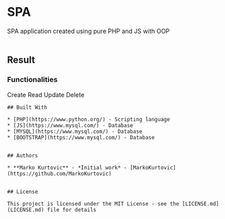 # SPA

SPA application created using pure PHP and JS with OOP<br><br>

## Result


### Functionalities
Create
Read
Update
Delete
```
## Built With

* [PHP](https://www.python.org/) - Scripting language
* [JS](https://www.mysql.com/) - Database
* [MYSQL](https://www.mysql.com/) - Database
* [BOOTSTRAP](https://www.mysql.com/) - Database


## Authors

* **Marko Kurtovic** - *Initial work* - [MarkoKurtovic](https://github.com/MarkoKurtovic)


## License

This project is licensed under the MIT License - see the [LICENSE.md](LICENSE.md) file for details
